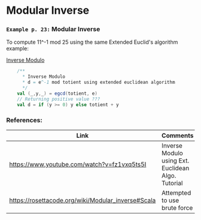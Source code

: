 # Modular Inverse 



### `Example p. 23:` Modular Inverse 

To compute 11^-1 mod 25 using the same Extended Euclid's algorithm example: 

[Inverse Modulo](https://www.youtube.com/watch?v=fz1vxq5ts5I)

```scala
    /**
      * Inverse Modulo
      * d = e^-1 mod totient using extended euclidean algorithm
      */
    val (_,y,_) = egcd(totient, e)
    // Returning positive value ???
    val d = if (y >= 0) y else totient + y
```


### References:

| Link                                        | Comments                                           | Author           |
|---------------------------------------------|----------------------------------------------------|------------------|
| https://www.youtube.com/watch?v=fz1vxq5ts5I | Inverse Modulo using Ext. Euclidean Algo. Tutorial | Emily Jane       |
| https://rosettacode.org/wiki/Modular_inverse#Scala | Attempted to use brute force                 |  |


